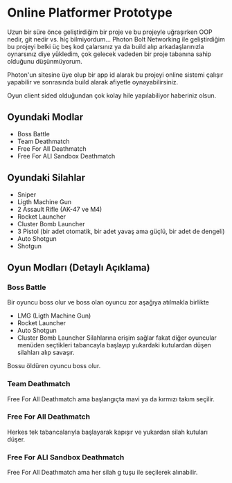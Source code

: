 # Online Platformer Prototype
Uzun bir süre önce geliştirdiğim bir proje ve bu projeyle uğraşırken OOP nedir, git nedir vs. hiç bilmiyordum...
Photon Bolt Networking ile geliştirdiğim bu projeyi belki üç beş kod çalarsınız ya da build alıp arkadaşlarınızla oynarsınız diye yükledim, çok gelecek vadeden bir proje tabanına sahip olduğunu düşünmüyorum.

Photon'un sitesine üye olup bir app id alarak bu projeyi online sistemi çalışır yapabilir ve sonrasında build alarak afiyetle oynayabilirsiniz.

Oyun client sided olduğundan çok kolay hile yapılabiliyor haberiniz olsun.

## Oyundaki Modlar
- Boss Battle
- Team Deathmatch
- Free For All Deathmatch
- Free For ALl Sandbox Deathmatch

## Oyundaki Silahlar
- Sniper
- Ligth Machine Gun
- 2 Assault Rifle (AK-47 ve M4)
- Rocket Launcher
- Cluster Bomb Launcher
- 3 Pistol (bir adet otomatik, bir adet yavaş ama güçlü, bir adet de dengeli)
- Auto Shotgun
- Shotgun

## Oyun Modları (Detaylı Açıklama)
### Boss Battle
Bir oyuncu boss olur ve boss olan oyuncu zor aşağıya atılmakla birlikte
- LMG (Ligth Machine Gun)
- Rocket Launcher
- Auto Shotgun
- Cluster Bomb Launcher
Silahlarına erişim sağlar fakat diğer oyuncular menüden seçtikleri tabancayla başlayıp yukardaki kutulardan düşen silahları alıp savaşır.

Bossu öldüren oyuncu boss olur.

### Team Deathmatch
Free For All Deathmatch ama başlangıçta mavi ya da kırmızı takım seçilir.

### Free For All Deathmatch
Herkes tek tabancalarıyla başlayarak kapışır ve yukardan silah kutuları düşer.

### Free For ALl Sandbox Deathmatch
Free For All Deathmatch ama her silah g tuşu ile seçilerek alınabilir.
